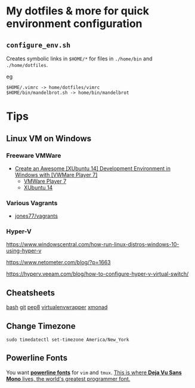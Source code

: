 # My dotfiles & more for quick environment configuration

## `configure_env.sh`

Creates symbolic links in `$HOME/*` for files in `./home/bin` and
`./home/dotfiles`.

eg

    $HOME/.vimrc -> home/dotfiles/vimrc
    $HOME/bin/mandelbrot.sh -> home/bin/mandelbrot

# Tips

## Linux VM on Windows

### Freeware VMWare

* [Create an Awesome \[XUbuntu 14\] Development Environment in Windows with
  \[VWMare Player 7\]](https://nickjanetakis.com/blog/create-an-awesome-linux-development-environment-in-windows-with-vmware)
  * [VMWare Player 7](https://my.vmware.com/web/vmware/free#desktop_end_user_computing/vmware_player/7_0)
  * [XUbuntu 14](http://mirror.us.leaseweb.net/ubuntu-cdimage/xubuntu/releases/14.04/release/xubuntu-14.04.2-desktop-amd64.iso)

### Various Vagrants

* [jones77/vagrants](https://github.com/jones77/vagrants)

### Hyper-V

https://www.windowscentral.com/how-run-linux-distros-windows-10-using-hyper-v

https://www.netometer.com/blog/?p=1663

https://hyperv.veeam.com/blog/how-to-configure-hyper-v-virtual-switch/

## Cheatsheets
<!-- one-word links to quickstarts and cheatsheets -->

[bash](http://kvz.io/blog/2013/11/21/bash-best-practices/)
[git](https://www.git-tower.com/blog/content/posts/54-git-cheat-sheet/git-cheat-sheet-large01.png)
[pep8](http://i.imgur.com/ckjEZOi.png)
[virtualenvwrapper](https://virtualenvwrapper.readthedocs.io/en/latest/)
[xmonad](https://wiki.haskell.org/wikiupload/b/b8/Xmbindings.png)

## Change Timezone

    sudo timedatectl set-timezone America/New_York

## Powerline Fonts

You want [**powerline fonts**](https://github.com/powerline/fonts) for `vim` and
`tmux`.  [This is where **Deja Vu Sans Mono** lives, the world's greatest
programmer font.](https://github.com/powerline/fonts/tree/master/DejaVuSansMono)
